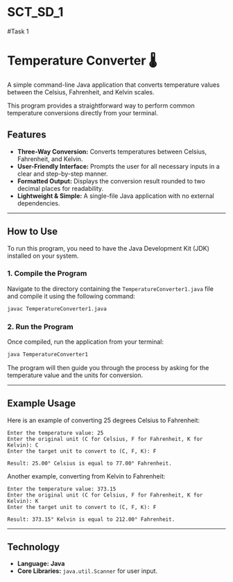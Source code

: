 # SCT_SD_1
#Task 1 
# Temperature Converter 🌡️
A simple command-line Java application that converts temperature values between the Celsius, Fahrenheit, and Kelvin scales.

This program provides a straightforward way to perform common temperature conversions directly from your terminal.

## Features

  - **Three-Way Conversion:** Converts temperatures between Celsius, Fahrenheit, and Kelvin.
  - **User-Friendly Interface:** Prompts the user for all necessary inputs in a clear and step-by-step manner.
  - **Formatted Output:** Displays the conversion result rounded to two decimal places for readability.
  - **Lightweight & Simple:** A single-file Java application with no external dependencies.

-----

## How to Use

To run this program, you need to have the Java Development Kit (JDK) installed on your system.

### 1\. Compile the Program

Navigate to the directory containing the `TemperatureConverter1.java` file and compile it using the following command:

```sh
javac TemperatureConverter1.java
```

### 2\. Run the Program

Once compiled, run the application from your terminal:

```sh
java TemperatureConverter1
```

The program will then guide you through the process by asking for the temperature value and the units for conversion.

-----

## Example Usage

Here is an example of converting 25 degrees Celsius to Fahrenheit:

```
Enter the temperature value: 25
Enter the original unit (C for Celsius, F for Fahrenheit, K for Kelvin): C
Enter the target unit to convert to (C, F, K): F

Result: 25.00° Celsius is equal to 77.00° Fahrenheit.
```

Another example, converting from Kelvin to Fahrenheit:

```
Enter the temperature value: 373.15
Enter the original unit (C for Celsius, F for Fahrenheit, K for Kelvin): K
Enter the target unit to convert to (C, F, K): F

Result: 373.15° Kelvin is equal to 212.00° Fahrenheit.
```

-----

## Technology

  - **Language:** **Java**
  - **Core Libraries:** `java.util.Scanner` for user input.
